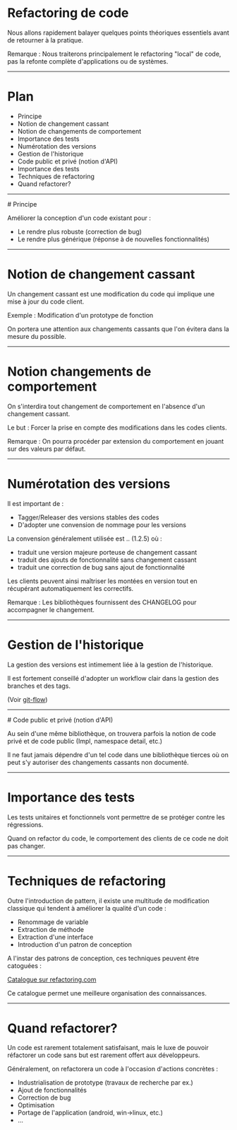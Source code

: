 # Refactoring de code

Nous allons rapidement balayer quelques points théoriques essentiels 
avant de retourner à la pratique.

Remarque : Nous traiterons principalement le refactoring "local" de code, pas la refonte 
complète d'applications ou de systèmes.

---

# Plan

* Principe
* Notion de changement cassant
* Notion de changements de comportement
* Importance des tests
* Numérotation des versions
* Gestion de l'historique
* Code public et privé (notion d'API)
* Importance des tests
* Techniques de refactoring
* Quand refactorer?

---

# Principe

Améliorer la conception d'un code existant pour :

* Le rendre plus robuste (correction de bug)
* Le rendre plus générique (réponse à de nouvelles fonctionnalités)

---

# Notion de changement cassant

Un changement cassant est une modification du code qui implique une mise à jour
du code client.

Exemple : Modification d'un prototype de fonction

On portera une attention aux changements cassants que l'on évitera 
dans la mesure du possible.

---

# Notion changements de comportement

On s'interdira tout changement de comportement en l'absence d'un changement
cassant.

Le but : Forcer la prise en compte des modifications dans les codes clients.

Remarque : On pourra procéder par extension du comportement en jouant sur des
valeurs par défaut.

---

# Numérotation des versions

Il est important de :

* Tagger/Releaser des versions stables des codes
* D'adopter une convension de nommage pour les versions

La convension généralement utilisée est <major>.<minor>.<patch> (1.2.5) où :

* <major> traduit une version majeure porteuse de changement cassant
* <minor> traduit des ajouts de fonctionnalité sans changement cassant
* <patch> traduit une correction de bug sans ajout de fonctionnalité

Les clients peuvent ainsi maîtriser les montées en version tout en récupérant
automatiquement les correctifs.

Remarque : Les bibliothèques fournissent des CHANGELOG pour accompagner le changement.

---

# Gestion de l'historique

La gestion des versions est intimement liée à la gestion de l'historique.

Il est fortement conseillé d'adopter un workflow clair dans la gestion
des branches et des tags.

(Voir [git-flow](http://jeffkreeftmeijer.com/2010/why-arent-you-using-git-flow/))


---

# Code public et privé (notion d'API)

Au sein d'une même bibliothèque, on trouvera parfois la notion de code privé et de code public (Impl, namespace detail, etc.)

Il ne faut jamais dépendre d'un tel code dans une bibliothèque tierces où on peut s'y autoriser des changements cassants non documenté.

---

# Importance des tests

Les tests unitaires et fonctionnels vont permettre de se protéger contre les
régressions.

Quand on refactor du code, le comportement des clients de ce code ne doit pas changer.

---

# Techniques de refactoring

Outre l'introduction de pattern, il existe une multitude de modification classique qui tendent à améliorer la qualité d'un code :

* Renommage de variable
* Extraction de méthode
* Extraction d'une interface
* Introduction d'un patron de conception

A l'instar des patrons de conception, ces techniques peuvent être catoguées :

[Catalogue sur refactoring.com](http://www.refactoring.com/catalog/)

Ce catalogue permet une meilleure organisation des connaissances.

---

# Quand refactorer?

Un code est rarement totalement satisfaisant, mais le luxe de pouvoir réfactorer 
un code sans but est rarement offert aux développeurs. 

Généralement, on refactorera un code à l'occasion d'actions concrètes :

* Industrialisation de prototype (travaux de recherche par ex.)
* Ajout de fonctionnalités
* Correction de bug
* Optimisation
* Portage de l'application (android, win->linux, etc.)
* ...









